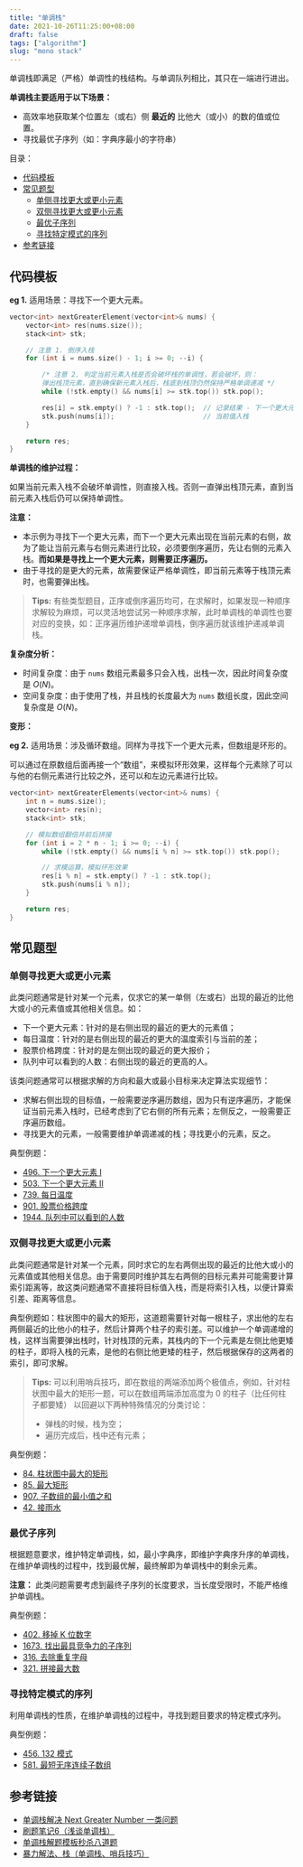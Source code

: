 ```yaml
---
title: "单调栈"
date: 2021-10-26T11:25:00+08:00
draft: false
tags: ["algorithm"]
slug: "mono stack"
---
```


单调栈即满足（严格）单调性的栈结构。与单调队列相比，其只在一端进行进出。

**单调栈主要适用于以下场景：**

* 高效率地获取某个位置左（或右）侧 **最近的** 比他大（或小）的数的值或位置。
* 寻找最优子序列（如：字典序最小的字符串）

目录：

- [代码模板](#代码模板)
- [常见题型](#常见题型)
  - [单侧寻找更大或更小元素](#单侧寻找更大或更小元素)
  - [双侧寻找更大或更小元素](#双侧寻找更大或更小元素)
  - [最优子序列](#最优子序列)
  - [寻找特定模式的序列](#寻找特定模式的序列)
- [参考链接](#参考链接)

## 代码模板

**eg 1.** 适用场景：寻找下一个更大元素。

```C++
vector<int> nextGreaterElement(vector<int>& nums) {
    vector<int> res(nums.size());
    stack<int> stk;

    // 注意 1. 倒序入栈
    for (int i = nums.size() - 1; i >= 0; --i) {

        /* 注意 2. 判定当前元素入栈是否会破坏栈的单调性，若会破坏，则：
        弹出栈顶元素，直到确保新元素入栈后，栈底到栈顶仍然保持严格单调递减 */
        while (!stk.empty() && nums[i] >= stk.top()) stk.pop();

        res[i] = stk.empty() ? -1 : stk.top();  // 记录结果 - 下一个更大元素的值
        stk.push(nums[i]);                      // 当前值入栈
    }

    return res;
}
```

**单调栈的维护过程：**

如果当前元素入栈不会破坏单调性，则直接入栈。否则一直弹出栈顶元素，直到当前元素入栈后仍可以保持单调性。

**注意：**

* 本示例为寻找下一个更大元素，而下一个更大元素出现在当前元素的右侧，故为了能让当前元素与右侧元素进行比较，必须要倒序遍历，先让右侧的元素入栈。**而如果是寻找上一个更大元素，则需要正序遍历。**
* 由于寻找的是更大的元素，故需要保证严格单调性，即当前元素等于栈顶元素时，也需要弹出栈。

> **Tips:** 有些类型题目，正序或倒序遍历均可，在求解时，如果发现一种顺序求解较为麻烦，可以灵活地尝试另一种顺序求解，此时单调栈的单调性也要对应的变换，如：正序遍历维护递增单调栈，倒序遍历就该维护递减单调栈。

**复杂度分析：**

* 时间复杂度：由于 `nums` 数组元素最多只会入栈，出栈一次，因此时间复杂度是 $O(N)$。
* 空间复杂度：由于使用了栈，并且栈的长度最大为 `nums` 数组长度，因此空间复杂度是 $O(N)$。

**变形：**

**eg 2.** 适用场景：涉及循环数组。同样为寻找下一个更大元素，但数组是环形的。

可以通过在原数组后面再接一个“数组”，来模拟环形效果，这样每个元素除了可以与他的右侧元素进行比较之外，还可以和左边元素进行比较。

```C++
vector<int> nextGreaterElements(vector<int>& nums) {
    int n = nums.size();
    vector<int> res(n);
    stack<int> stk;

    // 模拟数组翻倍并前后拼接
    for (int i = 2 * n - 1; i >= 0; --i) {
        while (!stk.empty() && nums[i % n] >= stk.top()) stk.pop();

        // 求模运算，模拟环形效果
        res[i % n] = stk.empty() ? -1 : stk.top();
        stk.push(nums[i % n]);
    }

    return res;
}
```

## 常见题型

### 单侧寻找更大或更小元素

此类问题通常是针对某一个元素，仅求它的某一单侧（左或右）出现的最近的比他大或小的元素值或其他相关信息。如：

* 下一个更大元素：针对的是右侧出现的最近的更大的元素值；
* 每日温度：针对的是右侧出现的最近的更大的温度索引与当前的差；
* 股票价格跨度：针对的是左侧出现的最近的更大报价；
* 队列中可以看到的人数：右侧出现的最近的更高的人。

该类问题通常可以根据求解的方向和最大或最小目标来决定算法实现细节：

* 求解右侧出现的目标值，一般需要逆序遍历数组，因为只有逆序遍历，才能保证当前元素入栈时，已经考虑到了它右侧的所有元素；左侧反之，一般需要正序遍历数组。
* 寻找更大的元素，一般需要维护单调递减的栈；寻找更小的元素，反之。

典型例题：

* [496. 下一个更大元素 I](https://leetcode-cn.com/problems/next-greater-element-i/)
* [503. 下一个更大元素 II](https://leetcode-cn.com/problems/next-greater-element-ii/)
* [739. 每日温度](https://leetcode-cn.com/problems/daily-temperatures/)
* [901. 股票价格跨度](https://leetcode-cn.com/problems/online-stock-span/)
* [1944. 队列中可以看到的人数](https://leetcode-cn.com/problems/number-of-visible-people-in-a-queue/)

### 双侧寻找更大或更小元素

此类问题通常是针对某一个元素，同时求它的左右两侧出现的最近的比他大或小的元素值或其他相关信息。由于需要同时维护其左右两侧的目标元素并可能需要计算索引距离等，故这类问题通常不直接将目标值入栈，而是将索引入栈，以便计算索引差、距离等信息。

典型例题如：柱状图中的最大的矩形，这道题需要针对每一根柱子，求出他的左右两侧最近的比他小的柱子，然后计算两个柱子的索引差。可以维护一个单调递增的栈，这样当需要弹出栈时，针对栈顶的元素，其栈内的下一个元素是左侧比他更矮的柱子，即将入栈的元素，是他的右侧比他更矮的柱子，然后根据保存的这两者的索引，即可求解。

> **Tips:** 可以利用哨兵技巧，即在数组的两端添加两个极值点，例如，针对柱状图中最大的矩形一题，可以在数组两端添加高度为 0 的柱子（比任何柱子都要矮） 以回避以下两种特殊情况的分类讨论：
>
> * 弹栈的时候，栈为空；
> * 遍历完成后，栈中还有元素；

典型例题：

* [84. 柱状图中最大的矩形](https://leetcode-cn.com/problems/largest-rectangle-in-histogram/)
* [85. 最大矩形](https://leetcode-cn.com/problems/maximal-rectangle/)
* [907. 子数组的最小值之和](https://leetcode-cn.com/problems/sum-of-subarray-minimums/)
* [42. 接雨水](https://leetcode-cn.com/problems/trapping-rain-water/)

### 最优子序列

根据题意要求，维护特定单调栈，如，最小字典序，即维护字典序升序的单调栈，在维护单调栈的过程中，找到最优解，最终解即为单调栈中的剩余元素。

**注意：** 此类问题需要考虑到最终子序列的长度要求，当长度受限时，不能严格维护单调栈。

典型例题：

* [402. 移掉 K 位数字](https://leetcode-cn.com/problems/remove-k-digits/)
* [1673. 找出最具竞争力的子序列](https://leetcode-cn.com/problems/find-the-most-competitive-subsequence/)
* [316. 去除重复字母](https://leetcode-cn.com/problems/remove-duplicate-letters/)
* [321. 拼接最大数](https://leetcode-cn.com/problems/create-maximum-number/)

### 寻找特定模式的序列

利用单调栈的性质，在维护单调栈的过程中，寻找到题目要求的特定模式序列。

典型例题：

* [456. 132 模式](https://leetcode-cn.com/problems/132-pattern/)
* [581. 最短无序连续子数组](https://leetcode-cn.com/problems/shortest-unsorted-continuous-subarray/)

## 参考链接

* [单调栈解决 Next Greater Number 一类问题](https://leetcode-cn.com/problems/next-greater-element-i/solution/dan-diao-zhan-jie-jue-next-greater-number-yi-lei-w/)
* [刷题笔记6（浅谈单调栈）](https://zhuanlan.zhihu.com/p/26465701)
* [单调栈解题模板秒杀八道题](https://lucifer.ren/blog/2020/11/03/monotone-stack/)
* [暴力解法、栈（单调栈、哨兵技巧）](https://leetcode-cn.com/problems/largest-rectangle-in-histogram/solution/bao-li-jie-fa-zhan-by-liweiwei1419/)
